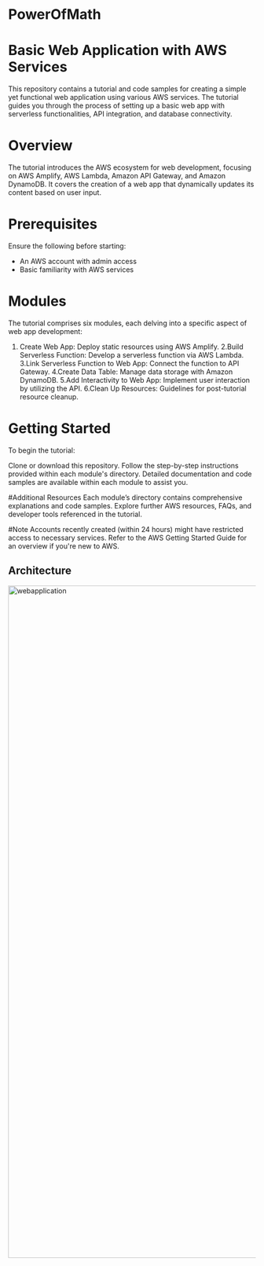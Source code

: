 # PowerOfMath
# Basic Web Application with AWS Services
This repository contains a tutorial and code samples for creating a simple yet functional web application using various AWS services. The tutorial guides you through the process of setting up a basic web app with serverless functionalities, API integration, and database connectivity.

# Overview
The tutorial introduces the AWS ecosystem for web development, focusing on AWS Amplify, AWS Lambda, Amazon API Gateway, and Amazon DynamoDB. It covers the creation of a web app that dynamically updates its content based on user input.

# Prerequisites
Ensure the following before starting:

* An AWS account with admin access
* Basic familiarity with AWS services
# Modules
The tutorial comprises six modules, each delving into a specific aspect of web app development:

1. Create Web App: Deploy static resources using AWS Amplify.
2.Build Serverless Function: Develop a serverless function via AWS Lambda.
3.Link Serverless Function to Web App: Connect the function to API Gateway.
4.Create Data Table: Manage data storage with Amazon DynamoDB.
5.Add Interactivity to Web App: Implement user interaction by utilizing the API.
6.Clean Up Resources: Guidelines for post-tutorial resource cleanup.

# Getting Started
To begin the tutorial:

Clone or download this repository.
Follow the step-by-step instructions provided within each module's directory.
Detailed documentation and code samples are available within each module to assist you.

#Additional Resources
Each module’s directory contains comprehensive explanations and code samples.
Explore further AWS resources, FAQs, and developer tools referenced in the tutorial.

#Note
Accounts recently created (within 24 hours) might have restricted access to necessary services. Refer to the AWS Getting Started Guide for an overview if you're new to AWS.

## Architecture
 
 <img width="1369" alt="webapplication" src="https://github.com/dileep123321/PowerOfMath/assets/106754609/ff8f8214-7d07-4383-b19f-af3032318dce">
